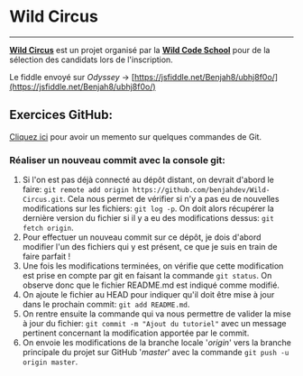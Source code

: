 # Wild Circus 
___ 
 
[**Wild Circus**](https://jsfiddle.net/Benjah8/ubhj8f0o/) est un projet organisé par la [**Wild Code School**](https://wildcodeschool.fr) pour de la sélection des candidats lors de l'inscription. 
 
Le fiddle envoyé sur _Odyssey_ -> [https://jsfiddle.net/Benjah8/ubhj8f0o/](https://jsfiddle.net/Benjah8/ubhj8f0o/) 
 
## Exercices GitHub: 
 
[Cliquez ici](http://rogerdudler.github.io/git-guide/index.fr.html) pour avoir un memento sur quelques commandes de Git. 
 
### Réaliser un nouveau commit avec la console git: 
 
1) Si l'on est pas déjà connecté au dépôt distant, on devrait d'abord le faire: `git remote add origin https://github.com/benjahdev/Wild-Circus.git`. Cela nous permet de vérifier si n'y a pas eu de nouvelles modifications sur les fichiers: `git log -p`. On doit alors récupérer la dernière version du fichier si il y a eu des modifications dessus: `git fetch origin`. 
2) Pour effectuer un nouveau commit sur ce dépôt, je dois d'abord modifier l'un des fichiers qui y est présent, ce que je suis en train de faire parfait ! 
3) Une fois les modifications terminées, on vérifie que cette modification est prise en compte par git en faisant la commande `git status`. On observe donc que le fichier README.md est indiqué comme modifié. 
4) On ajoute le fichier au HEAD pour indiquer qu'il doit être mise à jour dans le prochain commit: `git add README.md`. 
5) On rentre ensuite la commande qui va nous permettre de valider la mise à jour du fichier: `git commit -m "Ajout du tutoriel"` avec un message pertinent concernant la modification apportée par le commit. 
6) On envoie les modifications de la branche locale '_origin_' vers la branche principale du projet sur GitHub '_master_' avec la commande `git push -u origin master`.

